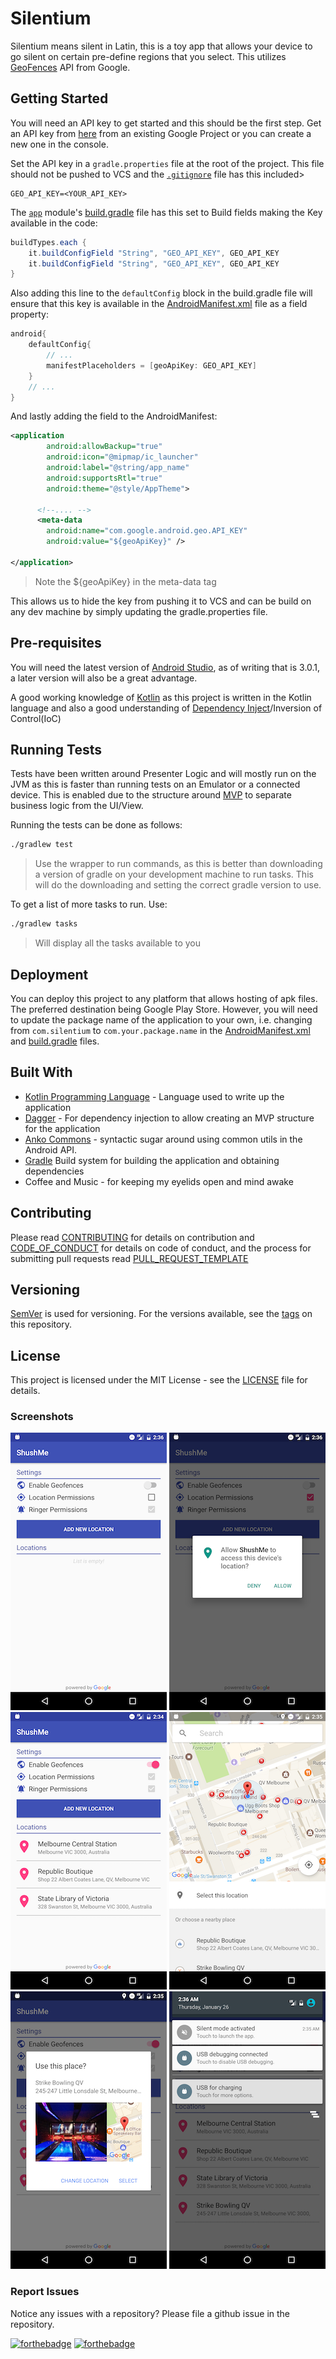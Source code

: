 # Silentium

Silentium means silent in Latin, this is a toy app that allows your device to go silent on certain pre-define regions that you select. This utilizes [GeoFences](https://developer.android.com/training/location/geofencing.html) API from Google.

## Getting Started

You will need an API key to get started and this should be the first step.
Get an API key from [here](https://console.developers.google.com) from an existing Google Project or you can create a new one in the console.

Set the API key in a `gradle.properties` file at the root of the project. This file should not be pushed to VCS and the [`.gitignore`](./.gitignore) file has this included>

```properties
GEO_API_KEY=<YOUR_API_KEY>
```

The [`app`](./app) module's [build.gradle](./app/build.gradle) file has this set to Build fields making the Key available in the code:

```groovy
buildTypes.each {
    it.buildConfigField "String", "GEO_API_KEY", GEO_API_KEY
    it.buildConfigField "String", "GEO_API_KEY", GEO_API_KEY
}
```

Also adding this line to the `defaultConfig` block in the build.gradle file will ensure that this key is available in the [AndroidManifest.xml](./app/src/main/AndroidManifest.xml) file as a field property:

```groovy
android{
    defaultConfig{
        // ...
        manifestPlaceholders = [geoApiKey: GEO_API_KEY]
    }
    // ...
}
```

And lastly adding the field to the AndroidManifest:

```xml
<application
        android:allowBackup="true"
        android:icon="@mipmap/ic_launcher"
        android:label="@string/app_name"
        android:supportsRtl="true"
        android:theme="@style/AppTheme">
      
      <!--.... -->    
      <meta-data
        android:name="com.google.android.geo.API_KEY"
        android:value="${geoApiKey}" />
            
</application>
```
> Note the ${geoApiKey} in the meta-data tag

This allows us to hide the key from pushing it to VCS and can be build on any dev machine by simply updating the gradle.properties file.


## Pre-requisites

You will need the latest version of [Android Studio](https://developer.android.com/studio/index.html), as of writing that is 3.0.1, a later version will also be a great advantage.

A good working knowledge of [Kotlin](https://kotlinlang.org/) as this project is written in the Kotlin language and also a good understanding of [Dependency Inject](https://en.wikipedia.org/wiki/Dependency_injection)/Inversion of Control(IoC)

## Running Tests
 
 Tests have been written around Presenter Logic and will mostly run on the JVM as this is faster than running tests on an Emulator or a connected device. This is enabled due to the structure around [MVP](https://antonioleiva.com/mvp-android) to separate business logic from the UI/View.
 
 Running the tests can be done as follows:
 
```bash
./gradlew test
```
> Use the wrapper to run commands, as this is better than downloading a version of gradle on your development machine to run tasks. This will do the downloading and setting the correct gradle version to use.

To get a list of more tasks to run. Use:

```bash
./gradlew tasks
```
> Will display all the tasks available to you


## Deployment

You can deploy this project to any platform that allows hosting of apk files. The preferred destination being Google Play Store. However, you will need to update the package name of the application to your own, i.e. changing from `com.silentium` to `com.your.package.name` in the [AndroidManifest.xml](./app/src/main/AndroidManifest.xml) and [build.gradle](./app/build.gradle) files.

## Built With

+ [Kotlin Programming Language](https://kotlinlang.org) - Language used to write up the application
+ [Dagger](https://google.github.io/dagger/) - For dependency injection to allow creating an MVP structure for the application
+ [Anko Commons](https://github.com/Kotlin/anko) - syntactic sugar around using common utils in the Android API. 
+ [Gradle](https://gradle.org/) Build system for building the  application and obtaining dependencies
+ Coffee and Music - for keeping my eyelids open and mind awake

## Contributing

Please read [CONTRIBUTING](./CONTRIBUTING.md) for details on contribution and [CODE_OF_CONDUCT](./CODE_OF_CONDUCT.md) for details on code of conduct, and the process for submitting pull requests read [PULL_REQUEST_TEMPLATE](./PULL_REQUEST_TEMPLATE.md)

## Versioning

[SemVer](https://semver.org/) is used for versioning. For the versions available, see the [tags](https://github.com/BrianLusina/silentium/tags) on this repository.

## License

This project is licensed under the MIT License - see the [LICENSE](./LICENSE) file for details.

### Screenshots

![Screenshot1](screenshots/screen_1.png) ![Screenshot2](screenshots/screen_2.png) ![Screenshot3](screenshots/screen_3.png)
![Screenshot4](screenshots/screen_4.png) ![Screenshot5](screenshots/screen_5.png) ![Screenshot6](screenshots/screen_6.png)


### Report Issues
Notice any issues with a repository? Please file a github issue in the repository.

[![forthebadge](http://forthebadge.com/images/badges/built-for-android.svg)](http://forthebadge.com)
[![forthebadge](http://forthebadge.com/images/badges/built-with-love.svg)](http://forthebadge.com)
